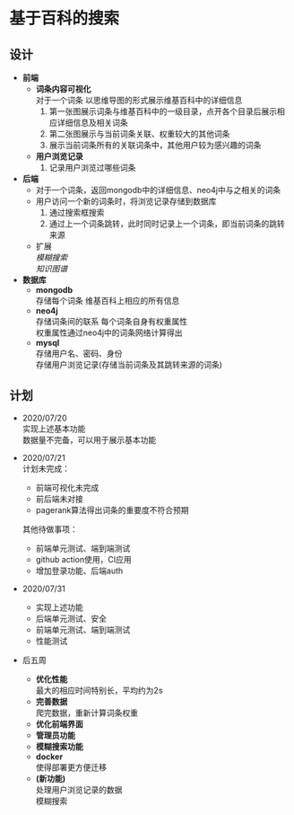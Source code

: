 # 基于百科的搜索
## 设计
- __前端__  
    - __词条内容可视化__  
    对于一个词条  以思维导图的形式展示维基百科中的详细信息  
        1. 第一张图展示词条与维基百科中的一级目录，点开各个目录后展示相应详细信息及相关词条  
        2. 第二张图展示与当前词条关联、权重较大的其他词条
        3. 展示当前词条所有的关联词条中，其他用户较为感兴趣的词条
    - __用户浏览记录__
        1. 记录用户浏览过哪些词条
- __后端__  
    - 对于一个词条，返回mongodb中的详细信息、neo4j中与之相关的词条
    - 用户访问一个新的词条时，将浏览记录存储到数据库  
      1. 通过搜索框搜索
      2. 通过上一个词条跳转，此时同时记录上一个词条，即当前词条的跳转来源
    - 扩展   
    _模糊搜索_  
    _知识图谱_
- __数据库__  
    - __mongodb__  
      存储每个词条 维基百科上相应的所有信息  
    - __neo4j__  
      存储词条间的联系 每个词条自身有权重属性  
      权重属性通过neo4j中的词条网络计算得出  
    - __mysql__  
      存储用户名、密码、身份  
      存储用户浏览记录(存储当前词条及其跳转来源的词条)

 



## 计划
- 2020/07/20  
  实现上述基本功能  
  数据量不完备，可以用于展示基本功能


- 2020/07/21  
  计划未完成：
    - 前端可视化未完成
    - 前后端未对接
    - pagerank算法得出词条的重要度不符合预期

  其他待做事项：
    - 前端单元测试、端到端测试
    - github action使用，CI应用
    - 增加登录功能、后端auth


- 2020/07/31  
    - 实现上述功能
    - 后端单元测试、安全  
    - 前端单元测试、端到端测试
    - 性能测试


- 后五周
    - __优化性能__  
      最大的相应时间特别长，平均约为2s
    - __完善数据__  
      爬完数据，重新计算词条权重
    - __优化前端界面__
    - __管理员功能__
    - __模糊搜索功能__
    - __docker__  
      使得部署更方便迁移
    - __(新功能)__  
      处理用户浏览记录的数据  
      模糊搜索
